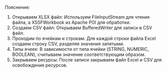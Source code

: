 Пояснение:

 1. Открываем XLSX файл: Используем FileInputStream для чтения файла, а XSSFWorkbook из Apache POI для обработки.
 2. Создаем CSV файл: Открываем BufferedWriter для записи в CSV файл.
 3. Проходим по ячейкам и строкам: Для каждой строки файла Excel создаем строку CSV, разделяя значения запятыми.
 4. Типы ячеек: В зависимости от типа ячейки (STRING, NUMERIC, BOOLEAN), считываем значение соответствующим образом.
 5. Закрываем ресурсы: После записи закрываем файл Excel и CSV для освобождения ресурсов.